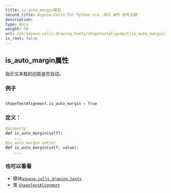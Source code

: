 ```yaml
---
title: is_auto_margin属性
second_title: Aspose.Cells for Python via .NET API 参考文献
description:
type: docs
weight: 50
url: /zh/aspose.cells.drawing.texts/shapetextalignment/is_auto_margin/
is_root: false
---
```

## is_auto_margin属性

指示文本框的边距是否自动。

### 例子

```python

shapeTextAlignment.is_auto_margin = True

```
### 定义：
```python
@property
def is_auto_margin(self):
    ...
@is_auto_margin.setter
def is_auto_margin(self, value):
    ...
```

### 也可以看看
* 模块[`aspose.cells.drawing.texts`](../../)
* 类 [`ShapeTextAlignment`](/cells/python-net/zh/aspose.cells.drawing.texts/shapetextalignment)
